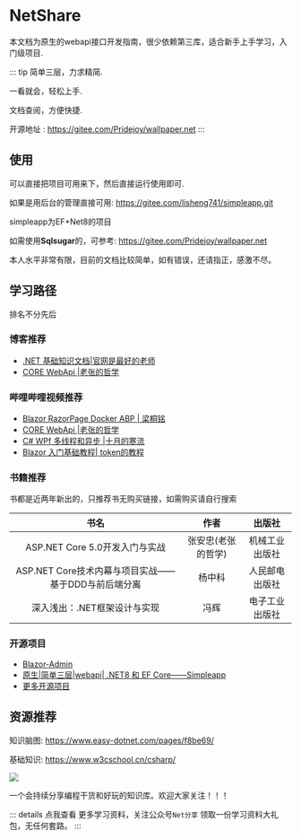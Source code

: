 # NetShare
 
 
本文档为原生的webapi接口开发指南，很少依赖第三库，适合新手上手学习，入门级项目.


::: tip
简单三层，力求精简.

一看就会，轻松上手. 
 
文档查阅，方便快捷.

开源地址 : https://gitee.com/Pridejoy/wallpaper.net
:::


## 使用


可以直接把项目可用来下，然后直接运行使用即可.

如果是用后台的管理直接可用: https://gitee.com/lisheng741/simpleapp.git

simpleapp为EF+Net8的项目

如需使用**Sqlsugar**的，可参考: https://gitee.com/Pridejoy/wallpaper.net

  
 
本人水平非常有限，目前的文档比较简单，如有错误，还请指正，感激不尽。
 

 
##  学习路径

排名不分先后 

### 博客推荐
- [.NET 基础知识文档|官网是最好的老师](https://learn.microsoft.com/zh-cn/dotnet/fundamentals/)
- [CORE WebApi |老张的哲学](https://www.cnblogs.com/laozhang-is-phi/p/9495618.html)

### 哔哩哔哩视频推荐
- [Blazor RazorPage  Docker ABP  | 梁桐铭 ](https://space.bilibili.com/2954671) 
- [CORE WebApi |老张的哲学](https://www.cnblogs.com/laozhang-is-phi/p/9495618.html)
- [C# WPf 多线程和异步 |十月的寒流 ](https://space.bilibili.com/600592/channel/series)
- [Blazor 入门基础教程| token的教程 ](https://www.bilibili.com/video/BV1bD4y1n7qj) 



### 书籍推荐

书都是近两年新出的，只推荐书无购买链接，如需购买请自行搜索

| 书名        |      作者      |  出版社 |
| :----------: | :------------: | :------: |
| ASP.NET Core 5.0开发入门与实战    | 张安忠(老张的哲学) | 机械工业出版社 |
|ASP.NET Core技术内幕与项目实战——基于DDD与前后端分离   |   杨中科    |   人民邮电出版社 |
|深入浅出：.NET框架设计与实现|   冯辉    |    电子工业出版社 |

### 开源项目

 - [Blazor-Admin](https://github.com/BlazorAdmin/Blazor-Admin)
 - [原生|简单三层|webapi| .NET8 和 EF Core——Simpleapp](https://gitee.com/lisheng741/simpleapp)
 - [更多开源项目](/netopensource/library)



##  资源推荐
知识脑图:  https://www.easy-dotnet.com/pages/f8be69/

基础知识:  https://www.w3cschool.cn/csharp/ 



 ![](/images/netfenxiang.png)

一个会持续分享编程干货和好玩的知识库。欢迎大家关注！！！


::: details 点我查看
更多学习资料，关注公众号`Net分享` 领取一份学习资料大礼包，无任何套路。
:::